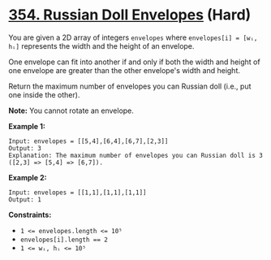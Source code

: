 # [354. Russian Doll Envelopes][link] (Hard)

[link]: https://leetcode.com/problems/russian-doll-envelopes/

You are given a 2D array of integers `envelopes` where `envelopes[i] = [wᵢ, hᵢ]` represents the
width and the height of an envelope.

One envelope can fit into another if and only if both the width and height of one envelope are
greater than the other envelope's width and height.

Return the maximum number of envelopes you can Russian doll (i.e., put one inside the other).

**Note:** You cannot rotate an envelope.

**Example 1:**

```
Input: envelopes = [[5,4],[6,4],[6,7],[2,3]]
Output: 3
Explanation: The maximum number of envelopes you can Russian doll is 3 ([2,3] => [5,4] => [6,7]).
```

**Example 2:**

```
Input: envelopes = [[1,1],[1,1],[1,1]]
Output: 1
```

**Constraints:**

- `1 <= envelopes.length <= 10⁵`
- `envelopes[i].length == 2`
- `1 <= wᵢ, hᵢ <= 10⁵`
